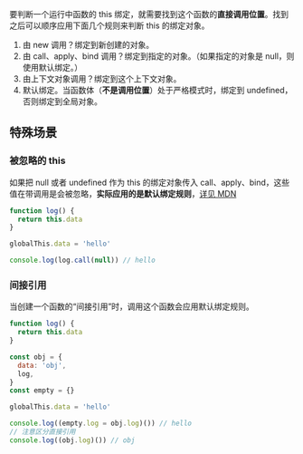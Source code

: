 要判断一个运行中函数的 this 绑定，就需要找到这个函数的**直接调用位置**。找到之后可以顺序应用下面几个规则来判断 this 的绑定对象。

1. 由 new 调用？绑定到新创建的对象。
2. 由 call、apply、bind 调用？绑定到指定的对象。（如果指定的对象是 null，则使用默认绑定。）
3. 由上下文对象调用？绑定到这个上下文对象。
4. 默认绑定。当函数体（**不是调用位置**）处于严格模式时，绑定到 undefined，否则绑定到全局对象。

## 特殊场景

### 被忽略的 this

如果把 null 或者 undefined 作为 this 的绑定对象传入 call、apply、bind，这些值在带调用是会被忽略，**实际应用的是默认绑定规则**，[详见 MDN](https://developer.mozilla.org/zh-CN/docs/Web/JavaScript/Reference/Global_Objects/Function/apply)

```js
function log() {
  return this.data
}

globalThis.data = 'hello'

console.log(log.call(null)) // hello
```

### 间接引用

当创建一个函数的“间接引用”时，调用这个函数会应用默认绑定规则。

<!-- prettier-ignore-start -->
```js
function log() {
  return this.data
}

const obj = {
  data: 'obj',
  log,
}
const empty = {}

globalThis.data = 'hello'

console.log((empty.log = obj.log)()) // hello
// 注意区分直接引用
console.log((obj.log)()) // obj
```
<!-- prettier-ignore-end -->
